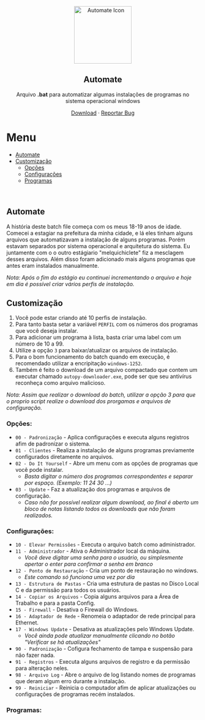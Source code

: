 <p align="center">
 <img width="150px" src="automate.ico" align="center" alt="Automate Icon"/>
 <h2 align="center">Automate</h2>
 <p align="center">Arquivo <strong>.bat</strong> para automatizar algumas instalações de programas no sistema operacional windows</p>
</p>

<p align="center">
    <a href="https://github.com/ylJeferson/automate">Download</a>
    ·
    <a href="https://github.com/ylJeferson/automate/issues/new/choose">Reportar Bug</a>
  </p>
<!-- <p align="center">Love the project? Please consider <a href="https://www.paypal.me/yljeferson">donating</a> to help it improve! -->

# Menu

- [Automate](#automate)
- [Customização](#customização)
  - [Opções](#opções)
  - [Configurações](#configurações)
  - [Programas](#programas)
<br>

## Automate

A história deste batch file começa com os meus 18-19 anos de idade.
Comecei a estagiar na prefeitura da minha cidade, e lá eles tinham alguns arquivos que automatizavam a instalação de alguns programas.
Porém estavam separados por sistema operacional e arquitetura do sistema.
Eu juntamente com o o outro estágiario "melquichiclete" fiz a mesclagem desses arquivos.
Além disso foram adicionado mais alguns programas que antes eram instalados manualmente.

_Nota: Após o fim do estágio eu continuei incrementando o arquivo e hoje em dia é possível criar vários perfis de instalação._
<br>

## Customização

1. Você pode estar criando até 10 perfis de instalação.
2. Para tanto basta setar a variável `PERFIL` com os números dos programas que você deseja instalar.
3. Para adicionar um programa à lista, basta criar uma label com um número de 10 a 99.
4. Utilize a opção `3` para baixar/atualizar os arquivos de instalação.
5. Para o bom funcionamento do batch quando em execução, é recomendado utilizar a encripitação `windows-1252`.
6. Também é feito o download de um arquivo compactado que contem um executar chamado `autopy-downloader.exe`, pode ser que seu antivírus reconheça como arquivo malicioso.

_Nota: Assim que realizar o download do batch, utilizar a opção 3 para que o proprio script realize o download dos prorgamas e arquivos de configuração._

<!--
 if %errorlevel% equ 1 set PERFIL=10 12 13 14 19 20 21 22 23 24 25 26 27 31 33 34 90 91 98<br>
 if %errorlevel% equ 2 set PERFIL=09 & rem do it yourself<br>
 if %errorlevel% equ 3 set PERFIL=bu & rem bat update<br>
 if %errorlevel% equ 4 cls && goto copyright<br>
 if %errorlevel% equ 5 cls && goto copyright<br>
 if %errorlevel% equ 6 cls && goto copyright<br>
 if %errorlevel% equ 7 cls && goto copyright<br>
 if %errorlevel% equ 8 cls && goto copyright<br>
 if %errorlevel% equ 9 cls && goto copyright<br>
 if %errorlevel% equ 10 set PERFIL=13 14 90 91 98<br>
-->
  
### Opções:

 - `00 - Padronização` - Aplica configurações e executa alguns registros afim de padronizar o sistema.
 - `01 - Clientes` - Realiza a instalação de alguns programas previamente configurados diretamente no arquivos.
 - `02 - Do It Yourself` - Abre um menu com as opções de programas que você pode instalar.
      - _Basta digitar o número dos programas correspondentes e separar por espaço. (Exemplo: 11 24 30 ...)_
 - `03 - Update` - Faz a atualização dos programas e arquivos de configuração.
      - _Caso não for possível realizar algum download, ao final é aberto um bloco de notas listando todos os downloads que não foram realizados._

### Configurações:

 - `10 - Elevar Permissões` - Executa o arquivo batch como administrador.
 - `11 - Administrador` - Ativa o Administrador local da máquina.
      - _Você deve digitar uma senha para o usuário, ou simplesmente apertar o enter para confirmar a senha em branco_
 - `12 - Ponto de Restauração` - Cria um ponto de restauração no windows.
      - _Este comando só funciona uma vez por dia_
 - `13 - Estrutura de Pastas` - Cria uma estrutura de pastas no Disco Local C e da permissão para todos os usuários.
 - `14 - Copiar os Arquivos` - Copia alguns arquivos para a Área de Trabalho e para a pasta Config.
 - `15 - Firewall` - Desativa o Firewall do Windows.
 - `16 - Adaptador de Rede` - Renomeia o adaptador de rede principal para Ethernet.
 - `17 - Windows Update` - Desativa as atualizações pelo Windows Update.
      - _Você ainda pode atualizar manualmente clicando no botão "Verificar se há atualizações"_
 - `90 - Padronização` - Cofigura fechamento de tampa e suspensão para não fazer nada.
 - `91 - Registros` - Executa alguns arquivos de registro e da permissão para alteração neles.
 - `98 - Arquivo Log` - Abre o arquivo de log listando nomes de programas que deram algum erro durante a instalação.
 - `99 - Reiniciar` - Reinicia o computador afim de aplicar atualizações ou configurações de programas recém instalados.

### Programas:
<!--
 - `bgcolor` - bgcolor=_transparent_
 - `name` - name=_Example_
 - `namecolor` - namecolor=_rgb%28255,99,71%29_
 - `namefont` - namefont=_Tangerine_
 - `namefontsize` - namefontsize=_10rem_
 - `anim` - anim=_that's;what;this;is_
 - `animcolor` - animcolor=_%236941d3_
 - `animfont` - animfont=_Flow%20Rounded_
 - `animfontsize` - animfontsize=_5em_
-->
